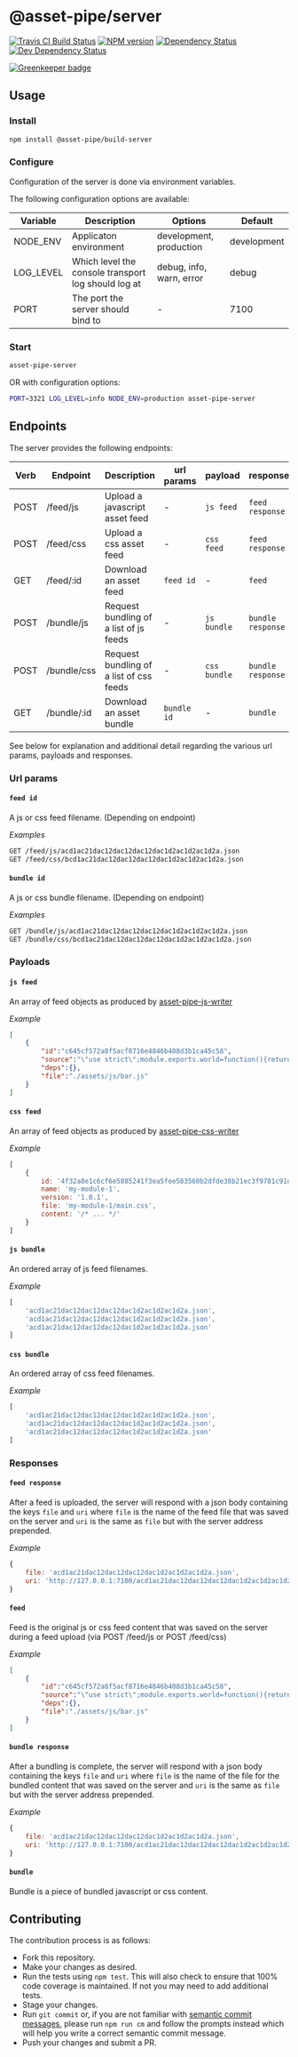 <!-- TITLE/ -->

<h1>@asset-pipe/server</h1>

<!-- /TITLE -->


<!-- BADGES/ -->

<span class="badge-travisci"><a href="http://travis-ci.org/asset-pipe/asset-pipe-build-server" title="Check this project's build status on TravisCI"><img src="https://img.shields.io/travis/asset-pipe/asset-pipe-build-server/master.svg" alt="Travis CI Build Status" /></a></span>
<span class="badge-npmversion"><a href="https://npmjs.org/package/@asset-pipe/server" title="View this project on NPM"><img src="https://img.shields.io/npm/v/@asset-pipe/server.svg" alt="NPM version" /></a></span>
<span class="badge-daviddm"><a href="https://david-dm.org/asset-pipe/asset-pipe-build-server" title="View the status of this project's dependencies on DavidDM"><img src="https://img.shields.io/david/asset-pipe/asset-pipe-build-server.svg" alt="Dependency Status" /></a></span>
<span class="badge-daviddmdev"><a href="https://david-dm.org/asset-pipe/asset-pipe-build-server#info=devDependencies" title="View the status of this project's development dependencies on DavidDM"><img src="https://img.shields.io/david/dev/asset-pipe/asset-pipe-build-server.svg" alt="Dev Dependency Status" /></a></span>

<!-- /BADGES -->


[![Greenkeeper badge](https://badges.greenkeeper.io/asset-pipe/asset-pipe-build-server.svg)](https://greenkeeper.io/)

## Usage

### Install
```bash
npm install @asset-pipe/build-server
```

### Configure

Configuration of the server is done via environment variables. 

The following configuration options are available:

| Variable  | Description                                         | Options                  | Default     |
|-----------|-----------------------------------------------------|--------------------------|-------------|
| NODE_ENV  | Applicaton environment                              | development, production  | development |
| LOG_LEVEL | Which level the console transport log should log at | debug, info, warn, error | debug       |
| PORT      | The port the server should bind to                  | -                        | 7100        |

### Start

```bash
asset-pipe-server
```

OR with configuration options:

```bash
PORT=3321 LOG_LEVEL=info NODE_ENV=production asset-pipe-server
```

## Endpoints

The server provides the following endpoints:

| Verb | Endpoint     | Description                              | url params | payload      | response          |
|------|--------------|------------------------------------------|------------|--------------|-------------------|
| POST | /feed/js     | Upload a javascript asset feed           | -          | `js feed`    | `feed response`   |
| POST | /feed/css    | Upload a css asset feed                  | -          | `css feed`   | `feed response`   |
| GET  | /feed/:id    | Download an asset feed                   | `feed id`  | -            | `feed`            |
| POST | /bundle/js   | Request bundling of a list of js feeds   | -          | `js bundle`  | `bundle response` |
| POST | /bundle/css  | Request bundling of a list of css feeds  | -          | `css bundle` | `bundle response` |
| GET  | /bundle/:id  | Download an asset bundle                 | `bundle id`| -            | `bundle`          |

See below for explanation and additional detail regarding the various url params, payloads and responses.

### Url params

#### `feed id`
A js or css feed filename. (Depending on endpoint)

*Examples*
```bash
GET /feed/js/acd1ac21dac12dac12dac12dac1d2ac1d2ac1d2a.json
GET /feed/css/bcd1ac21dac12dac12dac12dac1d2ac1d2ac1d2a.json
```
#### `bundle id`
A js or css bundle filename. (Depending on endpoint)

*Examples*
```bash
GET /bundle/js/acd1ac21dac12dac12dac12dac1d2ac1d2ac1d2a.json
GET /bundle/css/bcd1ac21dac12dac12dac12dac1d2ac1d2ac1d2a.json
```

### Payloads

#### `js feed`
An array of feed objects as produced by [asset-pipe-js-writer](https://github.com/asset-pipe/asset-pipe-js-writer)

*Example*
```json
[
    {
        "id":"c645cf572a8f5acf8716e4846b408d3b1ca45c58",
        "source":"\"use strict\";module.exports.world=function(){return\"world\"};",
        "deps":{},
        "file":"./assets/js/bar.js"
    }
]
```

#### `css feed`
An array of feed objects as produced by [asset-pipe-css-writer](https://github.com/asset-pipe/asset-pipe-css-writer)

*Example*
```js
[
    {
        id: '4f32a8e1c6cf6e5885241f3ea5fee583560b2dfde38b21ec3f9781c91d58f42e',
        name: 'my-module-1',
        version: '1.0.1',
        file: 'my-module-1/main.css',
        content: '/* ... */'
    }
]
```

#### `js bundle`
An ordered array of js feed filenames.

*Example*
```js
[
    'acd1ac21dac12dac12dac12dac1d2ac1d2ac1d2a.json',
    'acd1ac21dac12dac12dac12dac1d2ac1d2ac1d2a.json',
    'acd1ac21dac12dac12dac12dac1d2ac1d2ac1d2a.json'
]
```

#### `css bundle`
An ordered array of css feed filenames.

*Example*
```js
[
    'acd1ac21dac12dac12dac12dac1d2ac1d2ac1d2a.json',
    'acd1ac21dac12dac12dac12dac1d2ac1d2ac1d2a.json',
    'acd1ac21dac12dac12dac12dac1d2ac1d2ac1d2a.json'
]
```

### Responses

#### `feed response`
After a feed is uploaded, the server will respond with a json body containing the keys `file` and `uri`
where `file` is the name of the feed file that was saved on the server and `uri` is the same as `file` but with the server address prepended.

*Example*
```js
{
    file: 'acd1ac21dac12dac12dac12dac1d2ac1d2ac1d2a.json',
    uri: 'http://127.0.0.1:7100/acd1ac21dac12dac12dac12dac1d2ac1d2ac1d2a.json'
}
```

#### `feed`
Feed is the original js or css feed content that was saved on the server during a feed upload (via POST /feed/js or POST /feed/css)

*Example*
```json
[
    {
        "id":"c645cf572a8f5acf8716e4846b408d3b1ca45c58",
        "source":"\"use strict\";module.exports.world=function(){return\"world\"};",
        "deps":{},
        "file":"./assets/js/bar.js"
    }
]
```

#### `bundle response`
After a bundling is complete, the server will respond with a json body containing the keys `file` and `uri`
where `file` is the name of the file for the bundled content that was saved on the server and `uri` is the same as `file` but with the server address prepended.

*Example*
```js
{
    file: 'acd1ac21dac12dac12dac12dac1d2ac1d2ac1d2a.json',
    uri: 'http://127.0.0.1:7100/acd1ac21dac12dac12dac12dac1d2ac1d2ac1d2a.json'
}
```

#### `bundle`
Bundle is a piece of bundled javascript or css content.

## Contributing

The contribution process is as follows:

- Fork this repository.
- Make your changes as desired.
- Run the tests using `npm test`. This will also check to ensure that 100% code coverage is maintained. If not you may need to add additional tests.
- Stage your changes.
- Run `git commit` or, if you are not familiar with [semantic commit messages](https://docs.google.com/document/d/1QrDFcIiPjSLDn3EL15IJygNPiHORgU1_OOAqWjiDU5Y/edit), please run `npm run cm` and follow the prompts instead which will help you write a correct semantic commit message.
- Push your changes and submit a PR.

